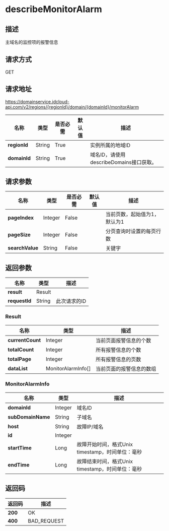 # describeMonitorAlarm


## 描述
主域名的监控项的报警信息

## 请求方式
GET

## 请求地址
https://domainservice.jdcloud-api.com/v2/regions/{regionId}/domain/{domainId}/monitorAlarm

|名称|类型|是否必需|默认值|描述|
|---|---|---|---|---|
|**regionId**|String|True| |实例所属的地域ID|
|**domainId**|String|True| |域名ID，请使用describeDomains接口获取。|

## 请求参数
|名称|类型|是否必需|默认值|描述|
|---|---|---|---|---|
|**pageIndex**|Integer|False| |当前页数，起始值为1，默认为1|
|**pageSize**|Integer|False| |分页查询时设置的每页行数|
|**searchValue**|String|False| |关键字|


## 返回参数
|名称|类型|描述|
|---|---|---|
|**result**|Result| |
|**requestId**|String|此次请求的ID|

### Result
|名称|类型|描述|
|---|---|---|
|**currentCount**|Integer|当前页面报警信息的个数|
|**totalCount**|Integer|所有报警信息的个数|
|**totalPage**|Integer|所有报警信息的页数|
|**dataList**|MonitorAlarmInfo[]|当前页面的报警信息的数组|
### MonitorAlarmInfo
|名称|类型|描述|
|---|---|---|
|**domainId**|Integer|域名ID|
|**subDomainName**|String|子域名|
|**host**|String|故障IP/域名|
|**id**|Integer| |
|**startTime**|Long|故障开始时间，格式Unix timestamp，时间单位：毫秒|
|**endTime**|Long|故障结束时间，格式Unix timestamp，时间单位：毫秒|

## 返回码
|返回码|描述|
|---|---|
|**200**|OK|
|**400**|BAD_REQUEST|
